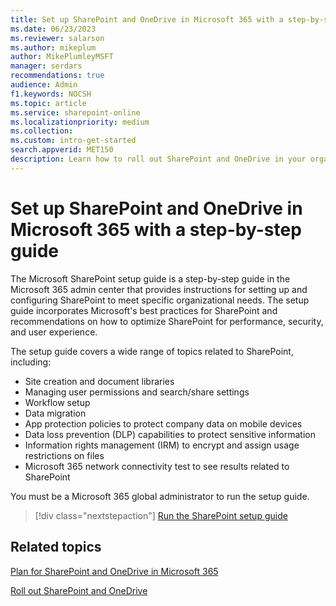 ```yaml
---
title: Set up SharePoint and OneDrive in Microsoft 365 with a step-by-step guide
ms.date: 06/23/2023
ms.reviewer: salarson
ms.author: mikeplum
author: MikePlumleyMSFT
manager: serdars
recommendations: true
audience: Admin
f1.keywords: NOCSH
ms.topic: article
ms.service: sharepoint-online
ms.localizationpriority: medium
ms.collection:  
ms.custom: intro-get-started
search.appverid: MET150
description: Learn how to roll out SharePoint and OneDrive in your organization by using a step-by-step guide in the Microsoft 365 admin center
---
```


# Set up SharePoint and OneDrive in Microsoft 365 with a step-by-step guide

The Microsoft SharePoint setup guide is a step-by-step guide in the Microsoft 365 admin center that provides instructions for setting up and configuring SharePoint to meet specific organizational needs. The setup guide incorporates Microsoft's best practices for SharePoint and recommendations on how to optimize SharePoint for performance, security, and user experience.

The setup guide covers a wide range of topics related to SharePoint, including:

- Site creation and document libraries
- Managing user permissions and search/share settings
- Workflow setup
- Data migration
- App protection policies to protect company data on mobile devices
- Data loss prevention (DLP) capabilities to protect sensitive information
- Information rights management (IRM) to encrypt and assign usage restrictions on files
- Microsoft 365 network connectivity test to see results related to SharePoint

You must be a Microsoft 365 global administrator to run the setup guide.

> [!div class="nextstepaction"]
> [Run the SharePoint setup guide](https://go.microsoft.com/fwlink/?linkid=2224196)

## Related topics

[Plan for SharePoint and OneDrive in Microsoft 365](plan-for-sharepoint-onedrive.md)

[Roll out SharePoint and OneDrive](roll-out-sharepoint-onedrive.md)
